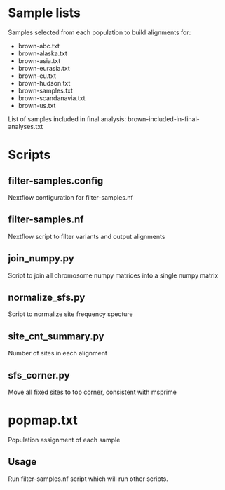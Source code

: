 # Sample lists
Samples selected from each population to build alignments for:
- brown-abc.txt
- brown-alaska.txt
- brown-asia.txt
- brown-eurasia.txt
- brown-eu.txt
- brown-hudson.txt
- brown-samples.txt
- brown-scandanavia.txt
- brown-us.txt

List of samples included in final analysis:
brown-included-in-final-analyses.txt

# Scripts
## filter-samples.config
Nextflow configuration for filter-samples.nf  

## filter-samples.nf
Nextflow script to filter variants and output alignments

## join_numpy.py
Script to join all chromosome numpy matrices into a single numpy matrix

## normalize_sfs.py
Script to normalize site frequency specture

## site_cnt_summary.py
Number of sites in each alignment

## sfs_corner.py
Move all fixed sites to top corner, consistent with msprime

# popmap.txt
Population assignment of each sample

## Usage
Run filter-samples.nf script which will run other scripts.